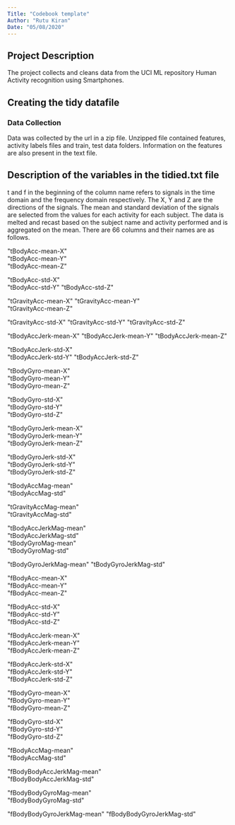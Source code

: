 ```yaml
---
Title: "Codebook template"
Author: "Rutu Kiran"
Date: "05/08/2020"
---
```


## Project Description
The project collects and cleans data from the UCI ML repository Human Activity recognition using Smartphones.

## Creating the tidy datafile

### Data Collection
Data was collected by the url in a zip file. Unzipped file contained features, activity labels files and train, test data folders.
Information on the features are also present in the text file.


## Description of the variables in the tidied.txt file
t and f in the beginning of the column name refers to signals in the time domain and the frequency domain respectively. 
The X, Y and Z are the directions of the signals.
The mean and standard deviation of the signals are selected from the values for each activity for each subject.
The data is melted and recast based on the subject name and activity performed and is aggregated on the mean.
There are 66 columns and their names are as follows.

"tBodyAcc-mean-X"             
"tBodyAcc-mean-Y"           
"tBodyAcc-mean-Z"

"tBodyAcc-std-X"           
"tBodyAcc-std-Y"
"tBodyAcc-std-Z"

"tGravityAcc-mean-X"
"tGravityAcc-mean-Y"       
"tGravityAcc-mean-Z"

"tGravityAcc-std-X"
"tGravityAcc-std-Y"
"tGravityAcc-std-Z"

"tBodyAccJerk-mean-X"
"tBodyAccJerk-mean-Y"
"tBodyAccJerk-mean-Z"

"tBodyAccJerk-std-X"       
"tBodyAccJerk-std-Y"
"tBodyAccJerk-std-Z"

"tBodyGyro-mean-X"   
"tBodyGyro-mean-Y"         
"tBodyGyro-mean-Z"   

"tBodyGyro-std-X"       
"tBodyGyro-std-Y"         
"tBodyGyro-std-Z"    

"tBodyGyroJerk-mean-X"     
"tBodyGyroJerk-mean-Y"    
"tBodyGyroJerk-mean-Z"

"tBodyGyroJerk-std-X"      
"tBodyGyroJerk-std-Y"    
"tBodyGyroJerk-std-Z"   

"tBodyAccMag-mean"         
"tBodyAccMag-std"   

"tGravityAccMag-mean"    
"tGravityAccMag-std"   

"tBodyAccJerkMag-mean"   
"tBodyAccJerkMag-std"      
"tBodyGyroMag-mean"     
"tBodyGyroMag-std"      

"tBodyGyroJerkMag-mean" 
"tBodyGyroJerkMag-std"   

"fBodyAcc-mean-X"        
"fBodyAcc-mean-Y"           
"fBodyAcc-mean-Z"         

"fBodyAcc-std-X"           
"fBodyAcc-std-Y"        
"fBodyAcc-std-Z"        

"fBodyAccJerk-mean-X"     
"fBodyAccJerk-mean-Y"      
"fBodyAccJerk-mean-Z"     

"fBodyAccJerk-std-X"    
"fBodyAccJerk-std-Y"     
"fBodyAccJerk-std-Z"       

"fBodyGyro-mean-X"       
"fBodyGyro-mean-Y"        
"fBodyGyro-mean-Z"        

"fBodyGyro-std-X"          
"fBodyGyro-std-Y"        
"fBodyGyro-std-Z"          

"fBodyAccMag-mean"       
"fBodyAccMag-std"          

"fBodyBodyAccJerkMag-mean"  
"fBodyBodyAccJerkMag-std" 

"fBodyBodyGyroMag-mean"     
"fBodyBodyGyroMag-std"     

"fBodyBodyGyroJerkMag-mean"
"fBodyBodyGyroJerkMag-std" 
